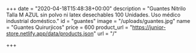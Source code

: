 +++
date = "2020-04-18T15:48:38+00:00"
description = "Guantes Nitrilo Talla M AZUL sin polvo ni latex desechables 100 Unidades. Uso médico industrial doméstico."
id = "guantes"
image = "/uploads/guantes.jpg"
name = "Guantes Quirurjicos"
price = 600
product_url = "https://junior-store.netlify.app/data/products.json"
url = "/"

+++
  